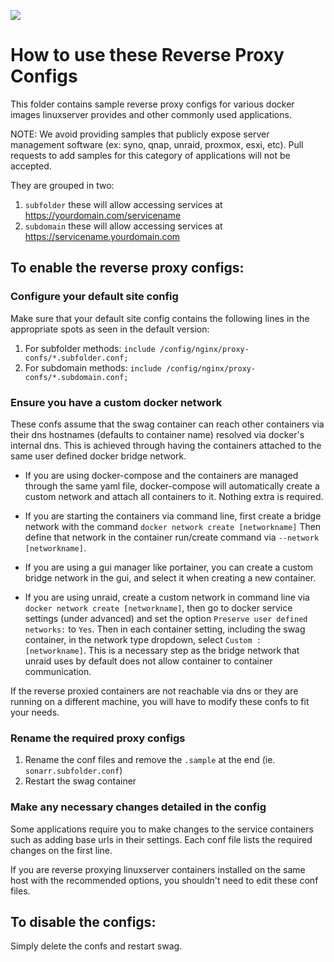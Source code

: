 ![](https://raw.githubusercontent.com/linuxserver/docker-templates/master/linuxserver.io/img/linuxserver_small.png)

# How to use these Reverse Proxy Configs

This folder contains sample reverse proxy configs for various docker images linuxserver
provides and other commonly used applications.

NOTE: We avoid providing samples that publicly expose server management software (ex:
syno, qnap, unraid, proxmox, esxi, etc). Pull requests to add samples for this category
of applications will not be accepted.

They are grouped in two:

1. `subfolder` these will allow accessing services at https://yourdomain.com/servicename
2. `subdomain` these will allow accessing services at https://servicename.yourdomain.com

## To enable the reverse proxy configs:

### Configure your default site config

Make sure that your default site config contains the following lines in the appropriate
spots as seen in the default version:

1. For subfolder methods: `include /config/nginx/proxy-confs/*.subfolder.conf;`
2. For subdomain methods: `include /config/nginx/proxy-confs/*.subdomain.conf;`

### Ensure you have a custom docker network

These confs assume that the swag container can reach other containers via their dns
hostnames (defaults to container name) resolved via docker's internal dns. This is
achieved through having the containers attached to the same user defined docker bridge
network.

- If you are using docker-compose and the containers are managed through the same yaml
  file, docker-compose will automatically create a custom network and attach all
  containers to it. Nothing extra is required.

- If you are starting the containers via command line, first create a bridge network
  with the command `docker network create [networkname]` Then define that network in the
  container run/create command via `--network [networkname]`.

- If you are using a gui manager like portainer, you can create a custom bridge network
  in the gui, and select it when creating a new container.

- If you are using unraid, create a custom network in command line via
  `docker network create [networkname]`, then go to docker service settings (under
  advanced) and set the option `Preserve user defined networks:` to `Yes`. Then in each
  container setting, including the swag container, in the network type dropdown, select
  `Custom : [networkname]`. This is a necessary step as the bridge network that unraid
  uses by default does not allow container to container communication.

If the reverse proxied containers are not reachable via dns or they are running on a
different machine, you will have to modify these confs to fit your needs.

### Rename the required proxy configs

1. Rename the conf files and remove the `.sample` at the end (ie.
   `sonarr.subfolder.conf`)
2. Restart the swag container

### Make any necessary changes detailed in the config

Some applications require you to make changes to the service containers such as adding
base urls in their settings. Each conf file lists the required changes on the first
line.

If you are reverse proxying linuxserver containers installed on the same host with the
recommended options, you shouldn't need to edit these conf files.

## To disable the configs:

Simply delete the confs and restart swag.
